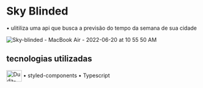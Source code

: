 # Sky Blinded 
• ulitiliza uma api que busca a previsão do tempo da semana de sua cidade 

![Sky-blinded - MacBook Air - 2022-06-20 at 10 55 50 AM](https://user-images.githubusercontent.com/99972177/174617555-ad74e5e7-2157-484f-85b8-b6f3fa6a3db5.jpg)


## tecnologias utilizadas 
 <img align="center" alt="Duda-React" height="30" width="40" src="https://cdn.jsdelivr.net/gh/devicons/devicon/icons/react/react-original.svg" /> • styled-components • Typescript
 
